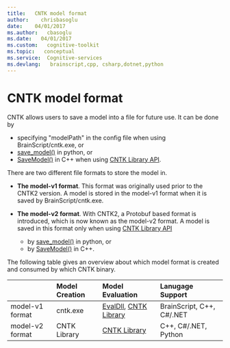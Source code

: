 ```yaml
---
title:   CNTK model format
author:    chrisbasoglu
date:    04/01/2017
ms.author:   cbasoglu
ms.date:   04/01/2017
ms.custom:   cognitive-toolkit
ms.topic:   conceptual
ms.service:  Cognitive-services
ms.devlang:   brainscript,cpp, csharp,dotnet,python
---
```


# CNTK model format

CNTK allows users to save a model into a file for future use. It can be done by 
* specifying "modelPath" in the config file when using BrainScript/cntk.exe, or
* [save_model()](https://www.cntk.ai/pythondocs/cntk.ops.html#cntk.ops.functions.Function.save_model) in python, or
* [SaveModel()](https://github.com/Microsoft/CNTK/blob/master/Source/CNTKv2LibraryDll/API/CNTKLibrary.h) in C++ when using [CNTK Library API](./CNTK-Library-API.md).
 
There are two different file formats to store the model in.
* **The model-v1 format**. This format was originally used prior to the CNTK2 version. A model is stored in the model-v1 format when it is saved by BrainScript/cntk.exe.

* **The model-v2 format**. With CNTK2, a Protobuf based format is introduced, which is now known as the model-v2 format. A model is saved in this format only when using [CNTK Library API](./CNTK-Library-API.md)   
  * by [save_model()](https://www.cntk.ai/pythondocs/cntk.ops.html#cntk.ops.functions.Function.save_model) in python, or
  * by [SaveModel()](https://github.com/Microsoft/CNTK/blob/master/Source/CNTKv2LibraryDll/API/CNTKLibrary.h) in C++.

The following table gives an overview about which model format is created and consumed by which CNTK binary.
 
|                       |Model Creation  | Model Evaluation | Lanugage Support |
|:----------------------|:---------------|:-----------------|:-----------------|
| model-v1 format | cntk.exe| [EvalDll](./EvalDll-Evaluation-Overview.md), [CNTK Library](./CNTK-Library-Evaluation-Overview.md) | BrainScript, C++, C#/.NET
| model-v2 format | CNTK Library | [CNTK Library](./CNTK-Library-Evaluation-Overview.md)  | C++, C#/.NET, Python
